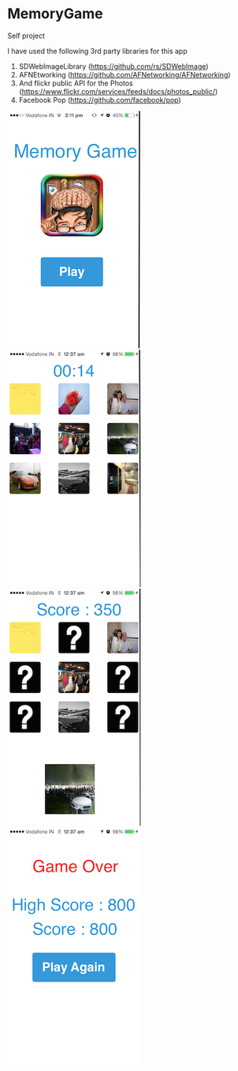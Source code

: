 MemoryGame
==========

Self project

I have used the following 3rd party libraries for this app

1. SDWebImageLibrary (https://github.com/rs/SDWebImage)
2. AFNEtworking (https://github.com/AFNetworking/AFNetworking)
3. And flickr public API for the Photos (https://www.flickr.com/services/feeds/docs/photos_public/)
4. Facebook Pop (https://github.com/facebook/pop)

![Alt text](/MemoryGame/0.PNG?raw=true "Start Screen")
![Alt text](/MemoryGame/1.PNG?raw=true "Remember Images with positions")
![Alt text](/MemoryGame/2.PNG?raw=true "Match image")
![Alt text](/MemoryGame/3.PNG?raw=true "Game Over")
